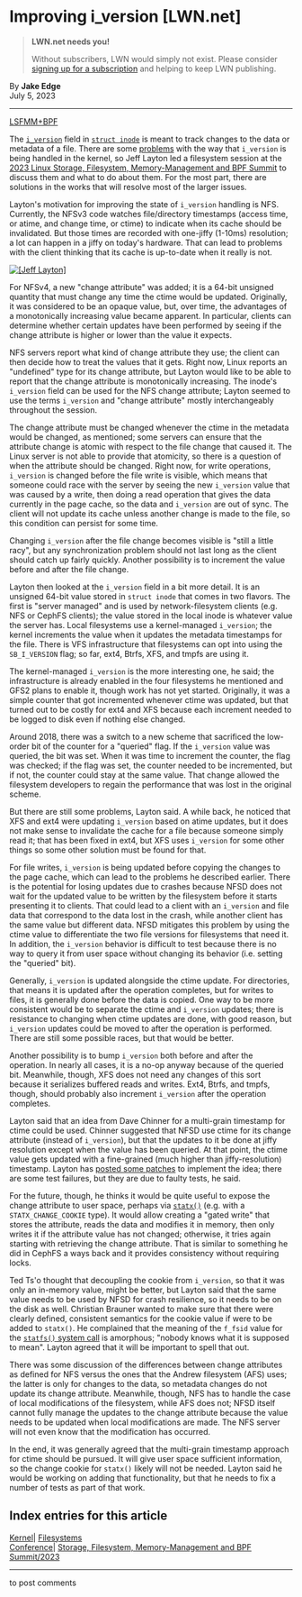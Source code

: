 # Improving i_version [LWN.net]

> **LWN.net needs you!**
> 
> Without subscribers, LWN would simply not exist. Please consider [signing up for a subscription](/Promo/nst-nag2/subscribe) and helping to keep LWN publishing. 

By **Jake Edge**  
July 5, 2023 

* * *

[LSFMM+BPF](/Articles/lsfmmbpf2023)

The [`i_version`](https://elixir.bootlin.com/linux/v6.4.1/source/include/linux/fs.h#L684) field in [`struct inode`](https://elixir.bootlin.com/linux/v6.4.1/source/include/linux/fs.h#L608) is meant to track changes to the data or metadata of a file. There are some [problems](/Articles/905931/) with the way that `i_version` is being handled in the kernel, so Jeff Layton led a filesystem session at the [2023 Linux Storage, Filesystem, Memory-Management and BPF Summit](/Articles/lsfmmbpf2023) to discuss them and what to do about them. For the most part, there are solutions in the works that will resolve most of the larger issues. 

Layton's motivation for improving the state of `i_version` handling is NFS. Currently, the NFSv3 code watches file/directory timestamps (access time, or atime, and change time, or ctime) to indicate when its cache should be invalidated. But those times are recorded with one-jiffy (1-10ms) resolution; a lot can happen in a jiffy on today's hardware. That can lead to problems with the client thinking that its cache is up-to-date when it really is not. 

[ ![\[Jeff Layton\]](https://static.lwn.net/images/2023/lsfmb-layton-sm.png) ](/Articles/937323/)

For NFSv4, a new "change attribute" was added; it is a 64-bit unsigned quantity that must change any time the ctime would be updated. Originally, it was considered to be an opaque value, but, over time, the advantages of a monotonically increasing value became apparent. In particular, clients can determine whether certain updates have been performed by seeing if the change attribute is higher or lower than the value it expects. 

NFS servers report what kind of change attribute they use; the client can then decide how to treat the values that it gets. Right now, Linux reports an "undefined" type for its change attribute, but Layton would like to be able to report that the change attribute is monotonically increasing. The inode's `i_version` field can be used for the NFS change attribute; Layton seemed to use the terms `i_version` and "change attribute" mostly interchangeably throughout the session. 

The change attribute must be changed whenever the ctime in the metadata would be changed, as mentioned; some servers can ensure that the attribute change is atomic with respect to the file change that caused it. The Linux server is not able to provide that atomicity, so there is a question of when the attribute should be changed. Right now, for write operations, `i_version` is changed before the file write is visible, which means that someone could race with the server by seeing the new `i_version` value that was caused by a write, then doing a read operation that gives the data currently in the page cache, so the data and `i_version` are out of sync. The client will not update its cache unless another change is made to the file, so this condition can persist for some time. 

Changing `i_version` after the file change becomes visible is "still a little racy", but any synchronization problem should not last long as the client should catch up fairly quickly. Another possibility is to increment the value before and after the file change. 

Layton then looked at the `i_version` field in a bit more detail. It is an unsigned 64-bit value stored in `struct inode` that comes in two flavors. The first is "server managed" and is used by network-filesystem clients (e.g. NFS or CephFS clients); the value stored in the local inode is whatever value the server has. Local filesystems use a kernel-managed `i_version`; the kernel increments the value when it updates the metadata timestamps for the file. There is VFS infrastructure that filesystems can opt into using the `SB_I_VERSION` flag; so far, ext4, Btrfs, XFS, and tmpfs are using it. 

The kernel-managed `i_version` is the more interesting one, he said; the infrastructure is already enabled in the four filesystems he mentioned and GFS2 plans to enable it, though work has not yet started. Originally, it was a simple counter that got incremented whenever ctime was updated, but that turned out to be costly for ext4 and XFS because each increment needed to be logged to disk even if nothing else changed. 

Around 2018, there was a switch to a new scheme that sacrificed the low-order bit of the counter for a "queried" flag. If the `i_version` value was queried, the bit was set. When it was time to increment the counter, the flag was checked; if the flag was set, the counter needed to be incremented, but if not, the counter could stay at the same value. That change allowed the filesystem developers to regain the performance that was lost in the original scheme. 

But there are still some problems, Layton said. A while back, he noticed that XFS and ext4 were updating `i_version` based on atime updates, but it does not make sense to invalidate the cache for a file because someone simply read it; that has been fixed in ext4, but XFS uses `i_version` for some other things so some other solution must be found for that. 

For file writes, `i_version` is being updated before copying the changes to the page cache, which can lead to the problems he described earlier. There is the potential for losing updates due to crashes because NFSD does not wait for the updated value to be written by the filesystem before it starts presenting it to clients. That could lead to a client with an `i_version` and file data that correspond to the data lost in the crash, while another client has the same value but different data. NFSD mitigates this problem by using the ctime value to differentiate the two file versions for filesystems that need it. In addition, the `i_version` behavior is difficult to test because there is no way to query it from user space without changing its behavior (i.e. setting the "queried" bit). 

Generally, `i_version` is updated alongside the ctime update. For directories, that means it is updated after the operation completes, but for writes to files, it is generally done before the data is copied. One way to be more consistent would be to separate the ctime and `i_version` updates; there is resistance to changing when ctime updates are done, with good reason, but `i_version` updates could be moved to after the operation is performed. There are still some possible races, but that would be better. 

Another possibility is to bump `i_version` both before and after the operation. In nearly all cases, it is a no-op anyway because of the queried bit. Meanwhile, though, XFS does not need any changes of this sort because it serializes buffered reads and writes. Ext4, Btrfs, and tmpfs, though, should probably also increment `i_version` after the operation completes. 

Layton said that an idea from Dave Chinner for a multi-grain timestamp for ctime could be used. Chinner suggested that NFSD use ctime for its change attribute (instead of `i_version`), but that the updates to it be done at jiffy resolution except when the value has been queried. At that point, the ctime value gets updated with a fine-grained (much higher than jiffy-resolution) timestamp. Layton has [posted some patches](/Articles/930795/) to implement the idea; there are some test failures, but they are due to faulty tests, he said. 

For the future, though, he thinks it would be quite useful to expose the change attribute to user space, perhaps via [`statx()`](https://man7.org/linux/man-pages/man2/statx.2.html) (e.g. with a `STATX_CHANGE_COOKIE` type). It would allow creating a "gated write" that stores the attribute, reads the data and modifies it in memory, then only writes it if the attribute value has not changed; otherwise, it tries again starting with retrieving the change attribute. That is similar to something he did in CephFS a ways back and it provides consistency without requiring locks. 

Ted Ts'o thought that decoupling the cookie from `i_version`, so that it was only an in-memory value, might be better, but Layton said that the same value needs to be used by NFSD for crash resilience, so it needs to be on the disk as well. Christian Brauner wanted to make sure that there were clearly defined, consistent semantics for the cookie value if were to be added to `statx()`. He complained that the meaning of the `f_fsid` value for the [`statfs()` system call](https://man7.org/linux/man-pages/man2/statfs.2.html) is amorphous; "nobody knows what it is supposed to mean". Layton agreed that it will be important to spell that out. 

There was some discussion of the differences between change attributes as defined for NFS versus the ones that the Andrew filesystem (AFS) uses; the latter is only for changes to the data, so metadata changes do not update its change attribute. Meanwhile, though, NFS has to handle the case of local modifications of the filesystem, while AFS does not; NFSD itself cannot fully manage the updates to the change attribute because the value needs to be updated when local modifications are made. The NFS server will not even know that the modification has occurred. 

In the end, it was generally agreed that the multi-grain timestamp approach for ctime should be pursued. It will give user space sufficient information, so the change cookie for `statx()` likely will not be needed. Layton said he would be working on adding that functionality, but that he needs to fix a number of tests as part of that work. 

  
Index entries for this article  
---  
[Kernel](/Kernel/Index)| [Filesystems](/Kernel/Index#Filesystems)  
[Conference](/Archives/ConferenceIndex/)| [Storage, Filesystem, Memory-Management and BPF Summit/2023](/Archives/ConferenceIndex/#Storage_Filesystem_Memory-Management_and_BPF_Summit-2023)  
  


* * *

to post comments 

